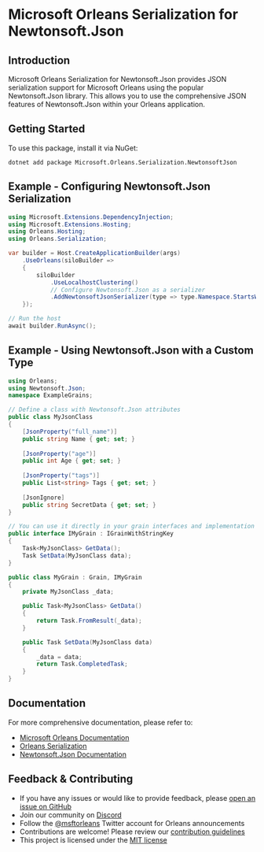 # Microsoft Orleans Serialization for Newtonsoft.Json

## Introduction
Microsoft Orleans Serialization for Newtonsoft.Json provides JSON serialization support for Microsoft Orleans using the popular Newtonsoft.Json library. This allows you to use the comprehensive JSON features of Newtonsoft.Json within your Orleans application.

## Getting Started
To use this package, install it via NuGet:

```shell
dotnet add package Microsoft.Orleans.Serialization.NewtonsoftJson
```

## Example - Configuring Newtonsoft.Json Serialization
```csharp
using Microsoft.Extensions.DependencyInjection;
using Microsoft.Extensions.Hosting;
using Orleans.Hosting;
using Orleans.Serialization;

var builder = Host.CreateApplicationBuilder(args)
    .UseOrleans(siloBuilder =>
    {
        siloBuilder
            .UseLocalhostClustering()
            // Configure Newtonsoft.Json as a serializer
            .AddNewtonsoftJsonSerializer(type => type.Namespace.StartsWith("ExampleGrains"));
    });

// Run the host
await builder.RunAsync();
```

## Example - Using Newtonsoft.Json with a Custom Type
```csharp
using Orleans;
using Newtonsoft.Json;
namespace ExampleGrains;

// Define a class with Newtonsoft.Json attributes
public class MyJsonClass
{
    [JsonProperty("full_name")]
    public string Name { get; set; }
    
    [JsonProperty("age")]
    public int Age { get; set; }
    
    [JsonProperty("tags")]
    public List<string> Tags { get; set; }
    
    [JsonIgnore]
    public string SecretData { get; set; }
}

// You can use it directly in your grain interfaces and implementation
public interface IMyGrain : IGrainWithStringKey
{
    Task<MyJsonClass> GetData();
    Task SetData(MyJsonClass data);
}

public class MyGrain : Grain, IMyGrain
{
    private MyJsonClass _data;

    public Task<MyJsonClass> GetData()
    {
        return Task.FromResult(_data);
    }

    public Task SetData(MyJsonClass data)
    {
        _data = data;
        return Task.CompletedTask;
    }
}
```

## Documentation
For more comprehensive documentation, please refer to:
- [Microsoft Orleans Documentation](https://learn.microsoft.com/dotnet/orleans/)
- [Orleans Serialization](https://learn.microsoft.com/en-us/dotnet/orleans/host/configuration-guide/serialization)
- [Newtonsoft.Json Documentation](https://www.newtonsoft.com/json/help/html/Introduction.htm)

## Feedback & Contributing
- If you have any issues or would like to provide feedback, please [open an issue on GitHub](https://github.com/dotnet/orleans/issues)
- Join our community on [Discord](https://aka.ms/orleans-discord)
- Follow the [@msftorleans](https://twitter.com/msftorleans) Twitter account for Orleans announcements
- Contributions are welcome! Please review our [contribution guidelines](https://github.com/dotnet/orleans/blob/main/CONTRIBUTING.md)
- This project is licensed under the [MIT license](https://github.com/dotnet/orleans/blob/main/LICENSE)